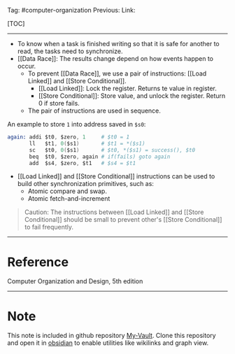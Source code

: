 Tag: #computer-organization 
Previous: 
Link: 

[TOC]

---

- To know when a task is finished writing so that it is safe for another to read, the tasks need to synchronize.
- [[Data Race]]: The results change depend on how events happen to occur.
	- To prevent [[Data Race]], we use a pair of instructions: [[Load Linked]] and [[Store Conditional]].
		- [[Load Linked]]: Lock the register. Returns te value in register.
		- [[Store Conditional]]: Store value, and unlock the register. Return 0 if store fails.
	- The pair of instructions are used in sequence.

An example to store `1` into address saved in `$s0`:

```s
again: addi $t0, $zero, 1     # $t0 = 1
       ll   $t1, 0($s1)       # $t1 = *($s1)
       sc   $t0, 0($s1)       # $t0, *($s1) = success(), $t0
       beq  $t0, $zero, again # if(fails) goto again
       add  $s4, $zero, $t1   # $s4 = $t1
```

- [[Load Linked]] and [[Store Conditional]] instructions can be used to build other synchronization primitives, such as:
	- Atomic compare and swap.
	- Atomic fetch-and-increment

> Caution: The instructions between [[Load Linked]] and [[Store Conditional]] should be small to prevent other's [[Store Conditional]] to fail frequently.

---

# Reference

Computer Organization and Design, 5th edition

---

# Note

This note is included in github repository [My-Vault](https://github.com/LittleD3092/My-Vault.git). Clone this repository and open it in [obsidian](https://obsidian.md/) to enable utilities like wikilinks and graph view.